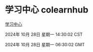 # 学习中心 colearnhub
[学习中心](http://219.139.197.74:56308/colearnhub/)

2024年 10月 28日 星期一 14:30:02 CST

2024年 10月 28日 星期一 06:30:02 GMT

